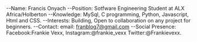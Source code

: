  --Name: Francis Onyach
 --Position: Sotfware Engineering Student at ALX Africa/Holberton
 --Knowledge: MySql, C programming, Python, Javascript, Html and CSS.
 --Interests: Building, Open to collaboration on any project for beginners.
 --Contact: email: franblog7@gmail.com
 --Social Presence: Facebook:Frankie Vexx, Instagram:@frankie_vexx Twitter:@Frankievexx.

<!---
FrankieVexx/FrankieVexx is a ✨ special ✨ repository because its the first repository I created when trying out my first code.
--->
